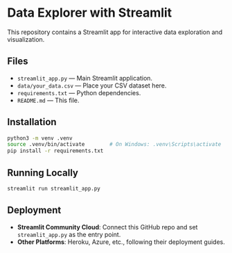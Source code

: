 # Data Explorer with Streamlit

This repository contains a Streamlit app for interactive data exploration and visualization.

## Files

- `streamlit_app.py` — Main Streamlit application.
- `data/your_data.csv` — Place your CSV dataset here.
- `requirements.txt` — Python dependencies.
- `README.md` — This file.

## Installation

```bash
python3 -m venv .venv
source .venv/bin/activate        # On Windows: .venv\Scripts\activate
pip install -r requirements.txt
```

## Running Locally

```bash
streamlit run streamlit_app.py
```

## Deployment

- **Streamlit Community Cloud**: Connect this GitHub repo and set `streamlit_app.py` as the entry point.
- **Other Platforms**: Heroku, Azure, etc., following their deployment guides.
